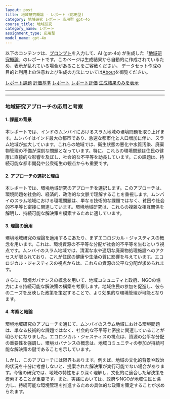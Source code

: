 ```yaml
---
layout: post
title: 地域研究概論 - レポート (応用型)
category: 地域研究 レポート 応用型 gpt-4o
course_title: 地域研究
category_name: レポート
assignment_type: 応用型
model_name: gpt-4o
---
```


以下のコンテンツは、[プロンプト](http://127.0.0.1:8000/generated/地域研究/gpt-4o/prompt_レポート-応用型.md)を入力して、AI (gpt-4o) が生成した「[地域研究概論](/contents/地域研究/)」のレポートです。このページは生成結果から自動的に作成されているため、表示が乱れている場合があることをご容赦ください。
データセット作成の目的と利用上の注意および生成の方法については[About](/About)を御覧ください。

[レポート課題](../レポート課題-応用型)
[評価基準](../評価基準-応用型)
[レポート](../レポート-応用型)
[レポート評価](../レポート評価-応用型)
[生成結果のみを表示](http://127.0.0.1:8000/generated/地域研究/gpt-4o/レポート-応用型.md)
  

***
***
  
### 地域研究アプローチの応用と考察

#### 1. 課題の背景

本レポートでは、インドのムンバイにおけるスラム地域の環境問題を取り上げます。ムンバイはインド最大の都市であり、急速な都市化と人口増加に伴い、スラム地域が拡大しています。これらの地域では、衛生状態の悪化や水質汚染、廃棄物管理の不備が深刻な問題となっています。特に、これらの環境問題は住民の健康に直接的な影響を及ぼし、社会的な不平等を助長しています。この課題は、持続可能な都市開発や公衆衛生の観点からも重要です。

#### 2. アプローチの選択と理由

本レポートでは、環境地域研究のアプローチを選択します。このアプローチは、環境問題を社会的、経済的、政治的な文脈で理解することを重視します。ムンバイのスラム地域における環境問題は、単なる技術的な課題ではなく、貧困や社会的不平等と密接に関連しています。環境地域研究は、これらの複雑な相互関係を解明し、持続可能な解決策を模索するために適しています。

#### 3. 理論の適用

環境地域研究の理論を適用するにあたり、まずエコロジカル・ジャスティスの概念を用います。これは、環境資源の不平等な分配が社会的不平等を生むという視点です。ムンバイのスラム地域では、清潔な水や適切な廃棄物処理施設へのアクセスが限られており、これが住民の健康や生活の質に影響を与えています。エコロジカル・ジャスティスの視点からは、これらの資源の公平な分配が求められます。

さらに、環境ガバナンスの概念を用いて、地域コミュニティと政府、NGOの協力による持続可能な解決策の構築を考察します。地域住民の参加を促進し、彼らのニーズを反映した政策を策定することで、より効果的な環境管理が可能となります。

#### 4. 考察と結論

環境地域研究のアプローチを通じて、ムンバイのスラム地域における環境問題は、単なる技術的な課題ではなく、社会的な不平等と密接に関連していることが明らかになりました。エコロジカル・ジャスティスの視点は、資源の公平な分配の重要性を強調し、環境ガバナンスの概念は、地域コミュニティの参加が持続可能な解決策の鍵であることを示しています。

しかし、このアプローチには限界もあります。例えば、地域の文化的背景や政治的状況を十分に考慮しないと、提案された解決策が実行可能でない場合があります。今後の研究では、地域の特性をより深く理解し、文化的に適合した解決策を模索することが重要です。また、実践においては、政府やNGOが地域住民と協力し、持続可能な環境管理を推進するための具体的な政策を策定することが求められます。
